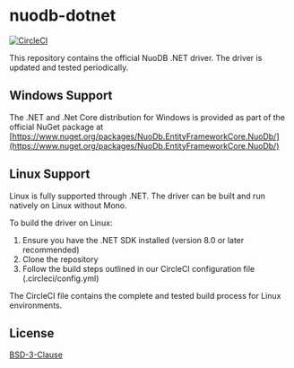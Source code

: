 nuodb-dotnet
============

[![CircleCI](https://dl.circleci.com/status-badge/img/gh/nuodb/nuodb-dotnet/tree/master.svg?style=svg)](https://dl.circleci.com/status-badge/redirect/gh/nuodb/nuodb-dotnet/tree/master)

This repository contains the official NuoDB .NET driver. The driver is updated and tested periodically.

Windows Support
---------------

The .NET and .Net Core distribution for Windows is provided as part of the official
NuGet package at [https://www.nuget.org/packages/NuoDb.EntityFrameworkCore.NuoDb/](https://www.nuget.org/packages/NuoDb.EntityFrameworkCore.NuoDb/)

Linux Support
-------------------

Linux is fully supported through .NET. The driver can be built and run natively on Linux without Mono.

To build the driver on Linux:
1. Ensure you have the .NET SDK installed (version 8.0 or later recommended)
2. Clone the repository
3. Follow the build steps outlined in our CircleCI configuration file (.circleci/config.yml)

The CircleCI file contains the complete and tested build process for Linux environments.

License
-------------------
[BSD-3-Clause](https://github.com/nuodb/nuodb-dotnet/blob/master/LICENSE.txt)
